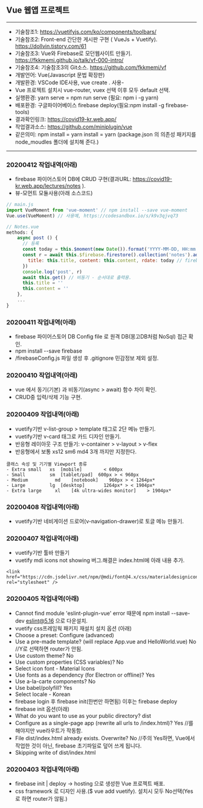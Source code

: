 ## Vue 웹앱 프로젝트

---

- 기술참조1: https://vuetifyjs.com/ko/components/toolbars/
- 기술참조2: Front-end 간단한 게시판 구현 ( VueJs + Vuetify). https://dollvin.tistory.com/61
- 기술참조3: Vue와 Firebase로 모던웹사이트 만들기. https://fkkmemi.github.io/talk/vf-000-intro/
- 기술참조4: 기술참조3의 Git소스. https://github.com/fkkmemi/vf
- 개발언어: Vue(Javascript 문법 확장판)
- 개발환경: VSCode IDE사용, vue create . 사용-
- Vue 프로젝트 설치시 vue-router, vuex 선택 이후 모두 default 선택.
- 실행환경: yarn serve = npm run serve (필요: npm i -g yarn)
- 배포환경: 구글파이어베이스 firebase deploy(필요:npm install -g firebase-tools)
- 결과확인링크: https://covid19-kr.web.app/
- 작업결과소스: https://github.com/miniplugin/vue
- 같은의미: npm install = yarn install = yarn (package.json 의 의존성 패키지를 node_moudles 폴더에 설치해 준다.)

---

### 20200412 작업내역(아래)

- firebase 파이어스토어 DB에 CRUD 구현(결과URL: https://covid19-kr.web.app/lectures/notes ).
- 뷰-모먼트 모듈사용(아래 소스코드)

```javascript
// main.js
import VueMoment from 'vue-moment' // npm install --save vue-moment
Vue.use(VueMoment) // 사용예, https://codesandbox.io/s/k9v3qjvq73
```

```javascript
// Notes.vue
methods: {
    async post () {
      // 등록
      const today = this.$moment(new Date()).format('YYYY-MM-DD, HH:mm:ss')
      const r = await this.$firebase.firestore().collection('notes').add({ // DB입력 add 매서드
        title: this.title, content: this.content, rdate: today // firebase 컬렉션 자동생성 id 사용
      })
      console.log('post', r)
      await this.get() // 비동기 - 순서대로 출력용.
      this.title = ''
      this.content = ''
    },
    ...
}
```

### 20200411 작업내역(아래)

- firebase 파이어스토어 DB Config file 로 원격 DB(몽고DB처럼 NoSql) 접근 확인.
- npm install --save firebase
- /firebaseConfig.js 파일 생성 후 .gitignore 민감정보 제외 설정.

### 20200410 작업내역(아래)

- vue 에서 동기(기본) 과 비동기(async > await) 함수 차이 확인.
- CRUD중 입력/삭제 기능 구현.

### 20200409 작업내역(아래)

- vuetify기반 v-list-group > template 태그로 2단 메뉴 만들기.
- vuetify기반 v-card 태그로 카드 디자인 만들기.
- 반응형 레이아웃 구조 만들기: v-container > v-layout > v-flex
- 반응형에서 보통 xs12 sm6 md4 3개 까지만 지정한다.

```
클래스 속성 및 기기별 Viewport 종류
- Extra small   xs	[mobile]	    < 600px
- Small	        sm	[tablet/pad]  600px > < 960px
- Medium	      md	[notebook]	  960px > < 1264px*
- Large	        lg	[desktop]	    1264px* > < 1904px*
- Extra large	  xl	[4k ultra-wides monitor]	> 1904px*
```

### 20200408 작업내역(아래)

- vuetify기반 네비게이션 드로어(v-navigation-drawer)로 토글 메뉴 만들기.

### 20200407 작업내역(아래)

- vuetify기반 툴바 만들기
- vuetify mdi icons not showing 버그.해결은 index.html에 아래 내용 추가.

```
<link href="https://cdn.jsdelivr.net/npm/@mdi/font@4.x/css/materialdesignicons.min.css" rel="stylesheet" />
```

### 20200405 작업내역(아래)

- Cannot find module 'eslint-plugin-vue' error 때문에 npm install --save-dev eslint@5.16 으로 다운설치.
- vuetify css프레임웍 패키지 재설치 설치 옵션 (아래)
- Choose a preset: Configure (advanced)
- Use a pre-made template? (will replace App.vue and HelloWorld.vue) No //Y로 선택하면 router가 안됨.
- Use custom theme? No
- Use custom properties (CSS variables)? No
- Select icon font - Material Icons
- Use fonts as a dependency (for Electron or offline)? Yes
- Use a-la-carte components? No
- Use babel/polyfill? Yes
- Select locale - Korean
- firebase login 후 firebase init(한번만 하면됨) 이후는 firebase deploy
- firebase init 옵션(아래)
- What do you want to use as your public directory? dist
- Configure as a single-page app (rewrite all urls to /index.html)? Yes //를 해야지만 vue라우트가 작동함.
- File dist/index.html already exists. Overwrite? No //주의 Yes하면, Vue에서 작업한 것이 아닌, firebase 초기파일로 덮어 쓰게 됩니다.
- Skipping write of dist/index.html

### 20200403 작업내역(아래)

- firebase init | deploy -> hosting 으로 생성한 Vue 프로젝트 배포.
- css framework 로 디자인 사용.(\$ vue add vuetify). 설치시 모두 No선택(Yes로 하면 router가 않됨.)
